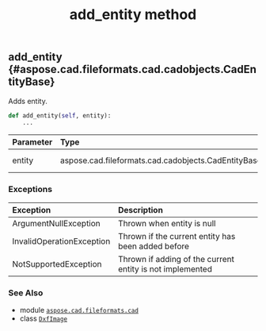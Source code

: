 ﻿---
title: add_entity method
second_title: Aspose.CAD for Python via .NET API References
description: 
type: docs
weight: 20
url: /python-net/aspose.cad.fileformats.cad/dxfimage/add_entity/
is_root: false
---

## add_entity {#aspose.cad.fileformats.cad.cadobjects.CadEntityBase}

Adds entity.



```python
def add_entity(self, entity):
    ...
```


| Parameter | Type | Description |
| :- | :- | :- |
| entity | aspose.cad.fileformats.cad.cadobjects.CadEntityBase | Entity to add. |
### Exceptions
| Exception | Description |
| :- | :- |
| ArgumentNullException | Thrown when entity is null |
| InvalidOperationException | Thrown if the current entity has been added before |
| NotSupportedException | Thrown if adding of the current entity is not implemented |





### See Also
* module [`aspose.cad.fileformats.cad`](../../)
* class [`DxfImage`](/cad/python-net/aspose.cad.fileformats.cad/dxfimage)
